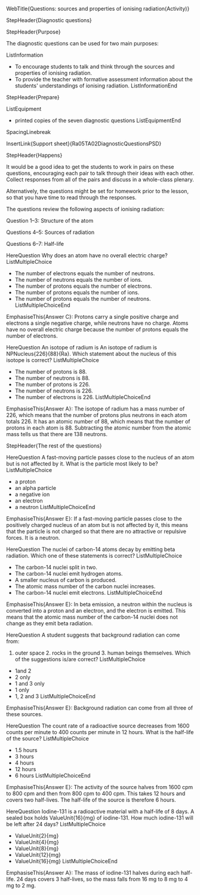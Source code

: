 WebTitle{Questions: sources and properties of ionising radiation(Activity)}

StepHeader{Diagnostic questions}

StepHeader{Purpose}

The diagnostic questions can be used for two main purposes:

ListInformation
- To encourage students to talk and think through the sources and properties of ionising radiation.
- To provide the teacher with formative assessment information about the students' understandings of ionising radiation.
ListInformationEnd

StepHeader{Prepare}

ListEquipment
- printed copies of the seven diagnostic questions
ListEquipmentEnd

SpacingLinebreak

InsertLink{Support sheet}{Ra05TA02DiagnosticQuestionsPSD}

StepHeader{Happens}

It would be a good idea to get the students to work in pairs on these questions, encouraging each pair to talk through their ideas with each other. Collect responses from all of the pairs and discuss in a whole-class plenary.

 Alternatively, the questions might be set for homework prior to the lesson, so that you have time to read through the responses.

 The questions review the following aspects of ionising radiation:

 Question 1&ndash;3: Structure of the atom

 Questions 4&ndash;5: Sources of radiation

 Questions 6&ndash;7: Half-life

HereQuestion Why does an atom have no overall electric charge?
ListMultipleChoice
- The number of electrons equals the number of neutrons.
- The number of neutrons equals the number of ions.
- The number of protons equals the number of electrons.
- The number of protons equals the number of ions.
- The number of protons equals the number of neutrons.
ListMultipleChoiceEnd

EmphasiseThis{Answer C}: Protons carry a single positive charge and electrons a single negative charge, while neutrons have no charge. Atoms have no overall electric charge because the number of protons equals the number of electrons.

HereQuestion An isotope of radium is An isotope of radium is NPNucleus{226}{88}{Ra}. Which statement about the nucleus of this isotope is correct?
ListMultipleChoice
- The number of protons is 88.
- The number of neutrons is 88.
- The number of protons is 226.
- The number of neutrons is 226.
- The number of electrons is 226.
ListMultipleChoiceEnd

EmphasiseThis{Answer A}: The isotope of radium has a mass number of 226, which means that the number of protons plus neutrons in each atom totals 226. It has an atomic number of 88, which means that the number of protons in each atom is 88. Subtracting the atomic number from the atomic mass tells us that there are 138 neutrons.

StepHeader{The rest of the questions}

HereQuestion A fast-moving particle passes close to the nucleus of an atom but is not affected by it. What is the particle most likely to be?
ListMultipleChoice
- a proton
- an alpha particle
- a negative ion
- an electron
- a neutron
ListMultipleChoiceEnd

EmphasiseThis{Answer E}: If a fast-moving particle passes close to the positively charged nucleus of an atom but is not affected by it, this means that the particle is not charged so that there are no attractive or repulsive forces. It is a neutron.

HereQuestion The nuclei of carbon-14 atoms decay by emitting beta radiation. Which one of these statements is correct?
ListMultipleChoice
- The carbon-14 nuclei split in two.
- The carbon-14 nuclei emit hydrogen atoms.
- A smaller nucleus of carbon is produced.
- The atomic mass number of the carbon nuclei increases.
- The carbon-14 nuclei emit electrons.
ListMultipleChoiceEnd

EmphasiseThis{Answer E}: In beta emission, a neutron within the nucleus is converted into a proton and an electron, and the electron is emitted. This means that the atomic mass number of the carbon-14 nuclei does not change as they emit beta radiation.

HereQuestion A student suggests that background radiation can come from:
1. outer space 2. rocks in the ground 3. human beings themselves.
Which of the suggestions is/are correct?
ListMultipleChoice
- 1and 2
- 2 only
- 1 and 3 only
- 1 only
- 1, 2 and 3
ListMultipleChoiceEnd

EmphasiseThis{Answer E}: Background radiation can come from all three of these sources.

HereQuestion The count rate of a radioactive source decreases from 1600 counts per minute to 400 counts per minute in 12 hours. What is the half-life of the source?
ListMultipleChoice
- 1.5 hours
- 3 hours
- 4 hours
- 12 hours
- 6 hours
ListMultipleChoiceEnd

EmphasiseThis{Answer E}: The activity of the source halves from 1600 cpm to 800 cpm and then from 800 cpm to 400 cpm. This takes 12 hours and covers two half-lives. The half-life of the source is therefore 6 hours.

HereQuestion Iodine-131 is a radioactive material with a half-life of 8 days. A sealed box holds ValueUnit{16}{mg} of iodine-131. How much iodine-131 will be left after 24 days?
ListMultipleChoice
- ValueUnit{2}{mg}
- ValueUnit{4}{mg}
- ValueUnit{8}{mg}
- ValueUnit{12}{mg}
- ValueUnit{16}{mg}
ListMultipleChoiceEnd

EmphasiseThis{Answer A}: The mass of iodine-131 halves during each half-life. 24 days covers 3 half-lives, so the mass falls from 16 mg to 8 mg to 4 mg to 2 mg.

